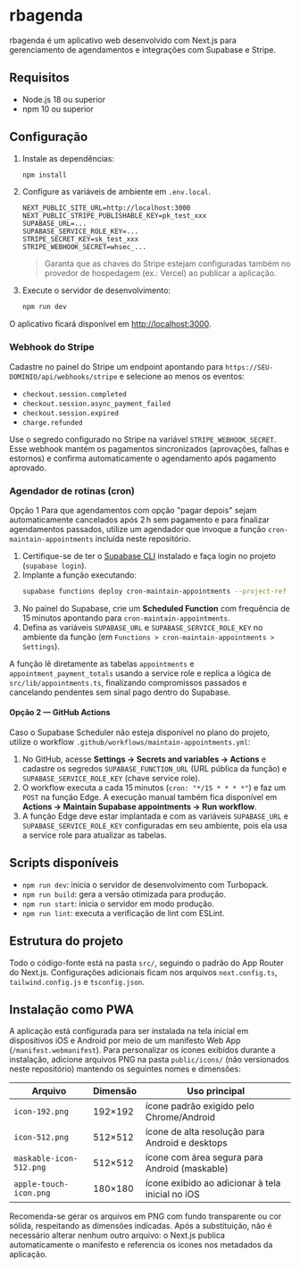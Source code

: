 # rbagenda

rbagenda é um aplicativo web desenvolvido com Next.js para gerenciamento de agendamentos e integrações com Supabase e Stripe.

## Requisitos

- Node.js 18 ou superior
- npm 10 ou superior

## Configuração

1. Instale as dependências:
   ```bash
   npm install
   ```
2. Configure as variáveis de ambiente em `.env.local`.
   ```env
   NEXT_PUBLIC_SITE_URL=http://localhost:3000
   NEXT_PUBLIC_STRIPE_PUBLISHABLE_KEY=pk_test_xxx
   SUPABASE_URL=...
   SUPABASE_SERVICE_ROLE_KEY=...
   STRIPE_SECRET_KEY=sk_test_xxx
   STRIPE_WEBHOOK_SECRET=whsec_...
   ```
   > Garanta que as chaves do Stripe estejam configuradas também no provedor de hospedagem (ex.: Vercel) ao publicar a aplicação.

3. Execute o servidor de desenvolvimento:
   ```bash
   npm run dev
   ```

O aplicativo ficará disponível em [http://localhost:3000](http://localhost:3000).

### Webhook do Stripe

Cadastre no painel do Stripe um endpoint apontando para `https://SEU-DOMINIO/api/webhooks/stripe` e selecione ao menos os eventos:

- `checkout.session.completed`
- `checkout.session.async_payment_failed`
- `checkout.session.expired`
- `charge.refunded`

Use o segredo configurado no Stripe na variável `STRIPE_WEBHOOK_SECRET`. Esse webhook mantém os pagamentos sincronizados (aprovações, falhas e estornos) e confirma automaticamente o agendamento após pagamento aprovado.

### Agendador de rotinas (cron)

Opção 1
Para que agendamentos com opção "pagar depois" sejam automaticamente cancelados após 2 h sem pagamento e para finalizar agendamentos passados, utilize um agendador que invoque a função `cron-maintain-appointments` incluída neste repositório.


1. Certifique-se de ter o [Supabase CLI](https://supabase.com/docs/guides/cli) instalado e faça login no projeto (`supabase login`).
2. Implante a função executando:
   ```bash
   supabase functions deploy cron-maintain-appointments --project-ref <seu-projeto>
   ```
3. No painel do Supabase, crie um **Scheduled Function** com frequência de 15 minutos apontando para `cron-maintain-appointments`.
4. Defina as variáveis `SUPABASE_URL` e `SUPABASE_SERVICE_ROLE_KEY` no ambiente da função (em `Functions > cron-maintain-appointments > Settings`).

A função lê diretamente as tabelas `appointments` e `appointment_payment_totals` usando a service role e replica a lógica de `src/lib/appointments.ts`, finalizando compromissos passados e cancelando pendentes sem sinal pago dentro do Supabase.

 
#### Opção 2 — GitHub Actions

Caso o Supabase Scheduler não esteja disponível no plano do projeto, utilize o workflow `.github/workflows/maintain-appointments.yml`:

1. No GitHub, acesse **Settings → Secrets and variables → Actions** e cadastre os segredos `SUPABASE_FUNCTION_URL` (URL pública da função) e `SUPABASE_SERVICE_ROLE_KEY` (chave service role).
2. O workflow executa a cada 15 minutos (`cron: "*/15 * * * *"`) e faz um `POST` na função Edge. A execução manual também fica disponível em **Actions → Maintain Supabase appointments → Run workflow**.
3. A função Edge deve estar implantada e com as variáveis `SUPABASE_URL` e `SUPABASE_SERVICE_ROLE_KEY` configuradas em seu ambiente, pois ela usa a service role para atualizar as tabelas.

## Scripts disponíveis

- `npm run dev`: inicia o servidor de desenvolvimento com Turbopack.
- `npm run build`: gera a versão otimizada para produção.
- `npm run start`: inicia o servidor em modo produção.
- `npm run lint`: executa a verificação de lint com ESLint.

## Estrutura do projeto

Todo o código-fonte está na pasta `src/`, seguindo o padrão do App Router do Next.js. Configurações adicionais ficam nos arquivos `next.config.ts`, `tailwind.config.js` e `tsconfig.json`.

## Instalação como PWA

A aplicação está configurada para ser instalada na tela inicial em dispositivos iOS e Android por meio de um manifesto Web App (`/manifest.webmanifest`). Para personalizar os ícones exibidos durante a instalação, adicione arquivos PNG na pasta `public/icons/` (não versionados neste repositório) mantendo os seguintes nomes e dimensões:

| Arquivo | Dimensão | Uso principal |
| --- | --- | --- |
| `icon-192.png` | 192×192 | ícone padrão exigido pelo Chrome/Android |
| `icon-512.png` | 512×512 | ícone de alta resolução para Android e desktops |
| `maskable-icon-512.png` | 512×512 | ícone com área segura para Android (maskable) |
| `apple-touch-icon.png` | 180×180 | ícone exibido ao adicionar à tela inicial no iOS |

Recomenda-se gerar os arquivos em PNG com fundo transparente ou cor sólida, respeitando as dimensões indicadas. Após a substituição, não é necessário alterar nenhum outro arquivo: o Next.js publica automaticamente o manifesto e referencia os ícones nos metadados da aplicação.
